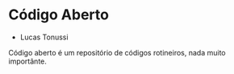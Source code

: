 Código Aberto
============

- Lucas Tonussi

Código aberto é um repositório de códigos rotineiros, nada muito importânte.
